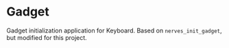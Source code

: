# Gadget

Gadget initialization application for Keyboard. Based on `nerves_init_gadget`, but modified for this project.
